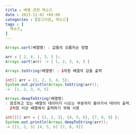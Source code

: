 ```yaml
---
title : 배열 관련 메소드
date : 2023-12-02 +09:00
categories : [알고리즘, 메소드]
tags : [
  메소드,
]
---
```

<!-- ![](/assets/img/Spring/aaaa.png){:style="border:1px solid #eaeaea; border-radius: 7px; padding: 0px;" } -->
<!-- ![](/assets/img/alg/1-1.png){:style="width:1000px" } -->


```java
Arrays.sort(배열명) : 값들의 오름차순 정렬

arr = { 2, 4, 1, 3, 5 };
Arrays.sort(arr) -> { 1, 2, 3, 4, 5 }
```

```java
Arrays.toString(배열명) : 1차원 배열의 값들 출력

int[] arr = {1, 2, 3, 4, 5};
System.out.println(Arrays.toString(arr));
->  [1, 2, 3, 4, 5]
```

```java
Arrays.deepToString(배열명)
: 참조하고 있는 배열의 데이터가 나오는 부분까지 들어가서 데이터 출력.
  2차원 이상 배열에서 출력하기 위해 사용

int[][] arr = { {1, 2, 3}, {4, 5, 6}, {7, 8, 9} };
System.out.println(Arrays.deepToString(arr));
-> [[1, 2, 3] [4, 5, 6] [7, 8, 9]]
```
